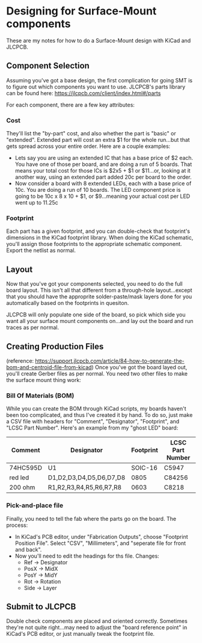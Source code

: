 # Designing for Surface-Mount components
These are my notes for how to do a Surface-Mount design with KiCad and JLCPCB.

## Component Selection
Assuming you've got a base design, the first complication for going SMT is to figure out which components you want to use.  JLCPCB's parts library can be found here:
https://jlcpcb.com/client/index.html#/parts

For each component, there are a few key attributes:  
### Cost
They'll list the "by-part" cost, and also whether the part is "basic" or "extended".  Extended part will cost an extra $1 for the whole run...but that gets spread across your entire order.  Here are a couple examples:  
- Lets say you are using an extended IC that has a base price of $2 each.  You have one of those per board, and are doing a run of 5 boards.  That means your total cost for those ICs is $2x5 + $1 or $11...or, looking at it another way, using an extended part added 20c per board to the order.
-  Now consider a board with 8 extended LEDs, each with a base price of 10c.  You are doing a run of 10 boards.  The LED component price is going to be 10c x 8 x 10 + $1, or $9...meaning your actual cost per LED went up to 11.25c

### Footprint
Each part has a given footprint, and you can double-check that footprint's dimensions in the KiCad footprint library.  When doing the KiCad schematic, you'll assign those footprints to the appropriate schematic component.  Export the netlist as normal.

## Layout
Now that you've got your components selected, you need to do the full board layout.  This isn't all that different from a through-hole layout...except that you should have the approprite solder-paste/mask layers done for you automatically based on the footprints in quesiton.  

JLCPCB will only populate one side of the board, so pick which side you want all your surface mount components on...and lay out the board and run traces as per normal.

## Creating Production Files
(reference: https://support.jlcpcb.com/article/84-how-to-generate-the-bom-and-centroid-file-from-kicad)
Once you've got the board layed out, you'll create Gerber files as per normal.  You need two other files to make the surface mount thing work:
### Bill Of Materials (BOM)
While you can create the BOM through KiCad scripts, my boards haven't been too complicated, and thus I've created it by hand.  To do so, just make a CSV file with headers for "Comment", "Designator", "Footprint", and "LCSC Part Number".  Here's an example from my "ghost LED" board:  

| Comment | Designator | Footprint | LCSC Part Number |
|---|---|---|---|
| 74HC595D | U1 | SOIC-16 | C5947 |
| red led | D1,D2,D3,D4,D5,D6,D7,D8 | 0805 | C84256 |
| 200 ohm | R1,R2,R3,R4,R5,R6,R7,R8 | 0603 | C8218 |

### Pick-and-place file 
Finally, you need to tell the fab where the parts go on the board.  The process:
* In KiCad's PCB editor, under "Fabrication Outputs", choose "Footprint Position File".  Select "CSV", "Millimeters", and "seperate file for front and back".
* Now you'll need to edit the headings for ths file.  Changes:  
  * Ref -> Designator
  * PosX -> MidX
  * PosY -> MidY
  * Rot -> Rotation
  * Side -> Layer

## Submit to JLCPCB
Double check components are placed and oriented correctly.  Sometimes they're not quite right...may need to adjust the "board reference point" in KiCad's PCB editor, or just manually tweak the footprint file.
